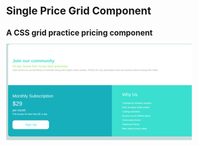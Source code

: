 # Single Price Grid Component 
## A CSS grid practice pricing component
![](https://github.com/jack-hanlon/css-grid/blob/main/img/pricing.png)
